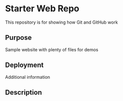 # Starter Web Repo

This repository is for showing how Git and GitHub work

## Purpose

Sample website with plenty of files for demos

## Deployment
Additional information 

## Description 
